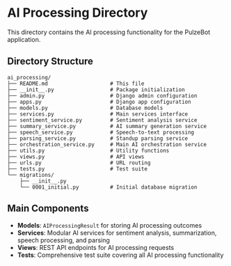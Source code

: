 # AI Processing Directory

This directory contains the AI processing functionality for the PulzeBot application.

## Directory Structure

```
ai_processing/
├── README.md                    # This file
├── __init__.py                  # Package initialization
├── admin.py                     # Django admin configuration
├── apps.py                      # Django app configuration
├── models.py                    # Database models
├── services.py                  # Main services interface
├── sentiment_service.py         # Sentiment analysis service
├── summary_service.py           # AI summary generation service
├── speech_service.py            # Speech-to-text processing
├── parsing_service.py           # Standup parsing service
├── orchestration_service.py     # Main AI orchestration service
├── utils.py                     # Utility functions
├── views.py                     # API views
├── urls.py                      # URL routing
├── tests.py                     # Test suite
└── migrations/
    ├── __init__.py
    └── 0001_initial.py          # Initial database migration
```

## Main Components

- **Models**: `AIProcessingResult` for storing AI processing outcomes
- **Services**: Modular AI services for sentiment analysis, summarization, speech processing, and parsing
- **Views**: REST API endpoints for AI processing requests
- **Tests**: Comprehensive test suite covering all AI processing functionality
